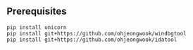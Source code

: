 ## Prerequisites

```
pip install unicorn
pip install git+https://github.com/ohjeongwook/windbgtool
pip install git+https://github.com/ohjeongwook/idatool
```
